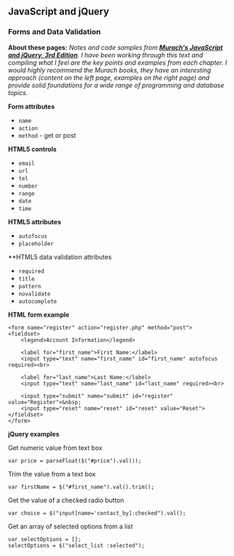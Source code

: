 ## JavaScript and jQuery 

### Forms and Data Validation

**About these pages:** *Notes and code samples from **[Murach's JavaScript and jQuery, 3rd Edition](https://www.murach.com/shop-books/web-development-books/murach-s-javascript-and-jquery-3rd-edition-detail)**. I have been working through this text and compiling what I feel are the key points and examples from each chapter. I would highly recommend the Murach books, they have an interesting approach (content on the left page, examples on the right page) and provide solid foundations for a wide range of programming and database topics.* 

**Form attributes**

- `name`
- `action`
- `method` - get or post

**HTML5 controls**

- `email`
- `url`
- `tel`
- `number`
- `range`
- `date`
- `time`

**HTML5 attributes**

- `autofocus`
- `placeholder`

**HTML5 data validation attributes

- `required`
- `title`
- `pattern`
- `novalidate`
- `autocomplete`

**HTML form example**

    <form name="register" action="register.php" method="post">
	<fieldset>
		<legend>Account Information</legend>
        
		<label for="first_name">First Name:</label>
		<input type="text" name="first_name" id="first_name" autofocus required><br>
		
        <label for="last_name">Last Name:</label>
		<input type="text" name="last_name" id="last_name" required><br>
        
        <input type="submit" name="submit" id="register" value="Register">&nbsp;
        <input type="reset" name="reset" id="reset" value="Reset">
	</fieldset>
	</form>
    
**jQuery examples**

Get numeric value from text box

    var price = parseFloat($("#price").val());

Trim the value from a text box

    var firstName = $("#first_name").val().trim();

Get the value of a checked radio button

    var choice = $("input[name='contact_by]:checked").val();

Get an array of selected options from a list

    var selectOptions = [];
    selectOptions = $("select_list :selected");
